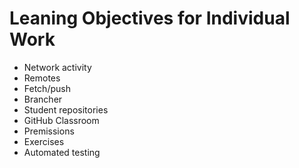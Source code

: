 # Leaning Objectives for Individual Work

* Network activity
* Remotes
* Fetch/push
* Brancher
* Student repositories
* GitHub Classroom
* Premissions
* Exercises
* Automated testing

